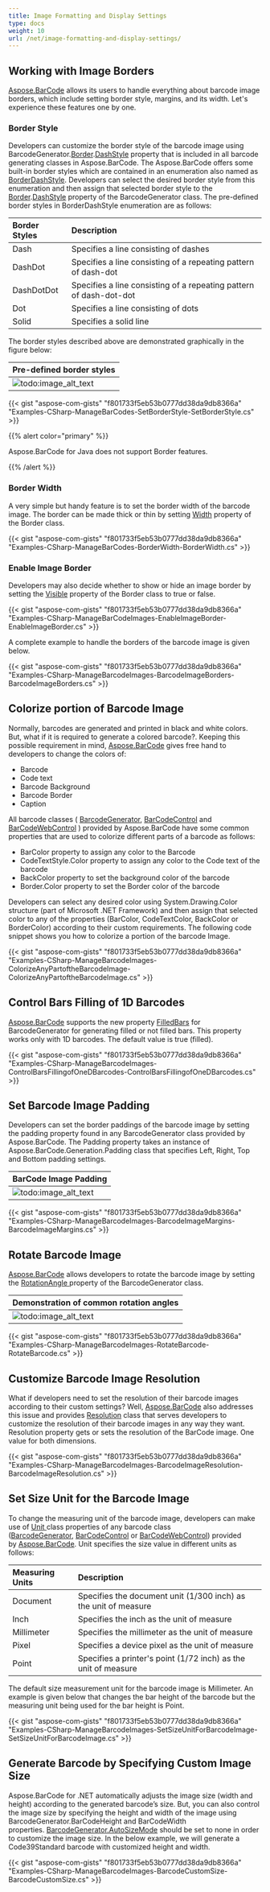 ```yaml
---
title: Image Formatting and Display Settings
type: docs
weight: 10
url: /net/image-formatting-and-display-settings/
---
```


## **Working with Image Borders**
[Aspose.BarCode](https://apireference.aspose.com/barcode/net/) allows its users to handle everything about barcode image borders, which include setting border style, margins, and its width. Let's experience these features one by one.
### **Border Style**
Developers can customize the border style of the barcode image using BarcodeGenerator.[Border](https://apireference.aspose.com/barcode/net/aspose.barcode.generation/barcodegenerator/properties/border).[DashStyle](https://apireference.aspose.com/barcode/net/aspose.barcode.generation/borderproperties/properties/dashstyle) property that is included in all barcode generating classes in Aspose.BarCode. The Aspose.BarCode offers some built-in border styles which are contained in an enumeration also named as [BorderDashStyle](https://apireference.aspose.com/barcode/net/aspose.barcode/borderdashstyle). Developers can select the desired border style from this enumeration and then assign that selected border style to the [Border](https://apireference.aspose.com/barcode/net/aspose.barcode.generation/barcodegenerator/properties/border).[DashStyle](https://apireference.aspose.com/barcode/net/aspose.barcode.generation/borderproperties/properties/dashstyle) property of the BarcodeGenerator class. The pre-defined border styles in BorderDashStyle enumeration are as follows:

|**Border Styles**|**Description**|
| :- | :- |
|Dash|Specifies a line consisting of dashes|
|DashDot|Specifies a line consisting of a repeating pattern of dash-dot|
|DashDotDot|Specifies a line consisting of a repeating pattern of dash-dot-dot|
|Dot|Specifies a line consisting of dots|
|Solid|Specifies a solid line|
The border styles described above are demonstrated graphically in the figure below:

|**Pre-defined border styles**|
| :- |
|![todo:image_alt_text](image-formatting-and-display-settings_1.jpg)|

{{< gist "aspose-com-gists" "f801733f5eb53b0777dd38da9db8366a" "Examples-CSharp-ManageBarCodes-SetBorderStyle-SetBorderStyle.cs" >}}

{{% alert color="primary" %}} 

Aspose.BarCode for Java does not support Border features.

{{% /alert %}} 
### **Border Width**
A very simple but handy feature is to set the border width of the barcode image. The border can be made thick or thin by setting [Width](https://apireference.aspose.com/barcode/net/aspose.barcode.generation/borderproperties/properties/width) property of the Border class.

{{< gist "aspose-com-gists" "f801733f5eb53b0777dd38da9db8366a" "Examples-CSharp-ManageBarCodes-BorderWidth-BorderWidth.cs" >}}


### **Enable Image Border**
Developers may also decide whether to show or hide an image border by setting the [Visible](https://apireference.aspose.com/barcode/net/aspose.barcode.generation/borderproperties/properties/visible) property of the Border class to true or false.

{{< gist "aspose-com-gists" "f801733f5eb53b0777dd38da9db8366a" "Examples-CSharp-ManageBarCodeImages-EnableImageBorder-EnableImageBorder.cs" >}}

A complete example to handle the borders of the barcode image is given below.

{{< gist "aspose-com-gists" "f801733f5eb53b0777dd38da9db8366a" "Examples-CSharp-ManageBarcodeImages-BarcodeImageBorders-BarcodeImageBorders.cs" >}}


## **Colorize portion of Barcode Image**
Normally, barcodes are generated and printed in black and white colors. But, what if it is required to generate a colored barcode?. Keeping this possible requirement in mind, [Aspose.BarCode](https://apireference.aspose.com/barcode/net/) gives free hand to developers to change the colors of:

- Barcode
- Code text
- Barcode Background
- Barcode Border
- Caption

All barcode classes ( [BarcodeGenerator](https://apireference.aspose.com/barcode/net/aspose.barcode.generation/barcodegenerator), [BarCodeControl](https://apireference.aspose.com/barcode/net/aspose.barcode.windows.forms/barcodecontrol) and [BarCodeWebControl](https://apireference.aspose.com/barcode/net/aspose.barcode.web.ui/barcodewebcontrol) ) provided by Aspose.BarCode have some common properties that are used to colorize different parts of a barcode as follows:

- BarColor property to assign any color to the Barcode
- CodeTextStyle.Color property to assign any color to the Code text of the barcode
- BackColor property to set the background color of the barcode
- Border.Color property to set the Border color of the barcode

Developers can select any desired color using System.Drawing.Color structure (part of Microsoft .NET Framework) and then assign that selected color to any of the properties (BarColor, CodeTextColor, BackColor or BorderColor) according to their custom requirements. The following code snippet shows you how to colorize a portion of the barcode Image.

{{< gist "aspose-com-gists" "f801733f5eb53b0777dd38da9db8366a" "Examples-CSharp-ManageBarcodeImages-ColorizeAnyPartoftheBarcodeImage-ColorizeAnyPartoftheBarcodeImage.cs" >}}


## **Control Bars Filling of 1D Barcodes**
[Aspose.BarCode](https://apireference.aspose.com/barcode/net/) supports the new property [FilledBars](https://apireference.aspose.com/barcode/net/aspose.barcode.generation/barcodegenerator/properties/filledbars) for BarcodeGenerator for generating filled or not filled bars. This property works only with 1D barcodes. The default value is true (filled).

{{< gist "aspose-com-gists" "f801733f5eb53b0777dd38da9db8366a" "Examples-CSharp-ManageBarcodeImages-ControlBarsFillingofOneDBarcodes-ControlBarsFillingofOneDBarcodes.cs" >}}
## **Set Barcode Image Padding**
Developers can set the border paddings of the barcode image by setting the padding property found in any BarcodeGenerator class provided by Aspose.BarCode. The Padding property takes an instance of Aspose.BarCode.Generation.Padding class that specifies Left, Right, Top and Bottom padding settings.

|**BarCode Image Padding**|
| :- |
|![todo:image_alt_text](image-formatting-and-display-settings_2.png)|

{{< gist "aspose-com-gists" "f801733f5eb53b0777dd38da9db8366a" "Examples-CSharp-ManageBarcodeImages-BarcodeImageMargins-BarcodeImageMargins.cs" >}}
## **Rotate Barcode Image**
[Aspose.BarCode](https://apireference.aspose.com/net/barcode) allows developers to rotate the barcode image by setting the [RotationAngle ](https://apireference.aspose.com/barcode/net/aspose.barcode.generation/barcodegenerator/properties/rotationangle)property of the BarcodeGenerator class.

|**Demonstration of common rotation angles**|
| :- |
|![todo:image_alt_text](image-formatting-and-display-settings_3.jpg)|

{{< gist "aspose-com-gists" "f801733f5eb53b0777dd38da9db8366a" "Examples-CSharp-ManageBarcodeImages-RotateBarcode-RotateBarcode.cs" >}}


## **Customize Barcode Image Resolution**
What if developers need to set the resolution of their barcode images according to their custom settings? Well, [Aspose.BarCode](https://apireference.aspose.com/barcode/net/) also addresses this issue and provides [Resolution](https://apireference.aspose.com/barcode/net/aspose.barcode.generation/barcodegenerator/properties/resolution) class that serves developers to customize the resolution of their barcode images in any way they want. Resolution property gets or sets the resolution of the BarCode image. One value for both dimensions.

{{< gist "aspose-com-gists" "f801733f5eb53b0777dd38da9db8366a" "Examples-CSharp-ManageBarcodeImages-BarcodeImageResolution-BarcodeImageResolution.cs" >}}
## **Set Size Unit for the Barcode Image**
To change the measuring unit of the barcode image, developers can make use of [Unit ](https://apireference.aspose.com/barcode/net/aspose.barcode.generation/unit)class properties of any barcode class ([BarcodeGenerator](https://apireference.aspose.com/barcode/net/aspose.barcode.generation/barcodegenerator), [BarCodeControl](https://apireference.aspose.com/barcode/net/aspose.barcode.windows.forms/barcodecontrol) or [BarCodeWebControl](https://apireference.aspose.com/barcode/net/aspose.barcode.web.ui/barcodewebcontrol)) provided by [Aspose.BarCode](https://apireference.aspose.com/barcode/net/). Unit specifies the size value in different units as follows:

|**Measuring Units**|**Description**|
| :- | :- |
|Document|Specifies the document unit (1/300 inch) as the unit of measure|
|Inch|Specifies the inch as the unit of measure|
|Millimeter|Specifies the millimeter as the unit of measure|
|Pixel|Specifies a device pixel as the unit of measure|
|Point|Specifies a printer's point (1/72 inch) as the unit of measure|
The default size measurement unit for the barcode image is Millimeter. An example is given below that changes the bar height of the barcode but the measuring unit being used for the bar height is Point.

{{< gist "aspose-com-gists" "f801733f5eb53b0777dd38da9db8366a" "Examples-CSharp-ManageBarcodeImages-SetSizeUnitForBarcodeImage-SetSizeUnitForBarcodeImage.cs" >}}
## **Generate Barcode by Specifying Custom Image Size**
Aspose.BarCode for .NET automatically adjusts the image size (width and height) according to the generated barcode’s size. But, you can also control the image size by specifying the height and width of the image using BarcodeGenerator.BarCodeHeight and BarCodeWidth properties. [BarcodeGenerator.AutoSizeMode](https://apireference.aspose.com/barcode/net/aspose.barcode.generation/barcodegenerator/properties/autosizemode) should be set to none in order to customize the image size. In the below example, we will generate a Code39Standard barcode with customized height and width.

{{< gist "aspose-com-gists" "f801733f5eb53b0777dd38da9db8366a" "Examples-CSharp-ManageBarcodeImages-BarcodeCustomSize-BarcodeCustomSize.cs" >}}
